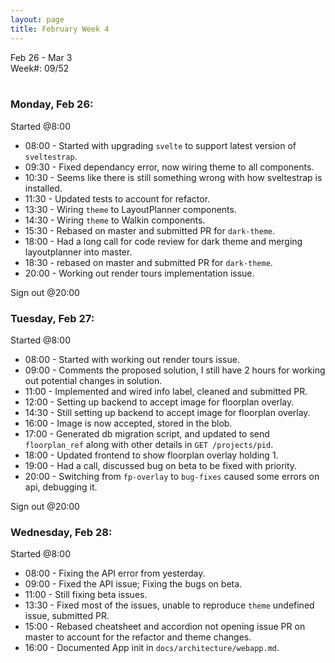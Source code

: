 ```yaml
---
layout: page
title: February Week 4
---
```


Feb 26 - Mar 3<br>
Week#: 09/52<br><br>

### Monday, Feb 26:

Started @8:00

- 08:00 - Started with upgrading `svelte` to support latest version of `sveltestrap`.
- 09:30 - Fixed dependancy error, now wiring theme to all components.
- 10:30 - Seems like there is still something wrong with how sveltestrap is installed.
- 11:30 - Updated tests to account for refactor.
- 13:30 - Wiring `theme` to LayoutPlanner components.
- 14:30 - Wiring `theme` to Walkin components.
- 15:30 - Rebased on master and submitted PR for `dark-theme`.
- 18:00 - Had a long call for code review for dark theme and merging layoutplanner into master.
- 18:30 - rebased on master and submitted PR for `dark-theme`.
- 20:00 - Working out render tours implementation issue.

Sign out @20:00

### Tuesday, Feb 27:

Started @8:00

- 08:00 - Started with working out render tours issue.
- 09:00 - Comments the proposed solution, I still have 2 hours for working out potential changes in solution.
- 11:00 - Implemented and wired info label, cleaned and submitted PR.
- 12:00 - Setting up backend to accept image for floorplan overlay.
- 14:30 - Still setting up backend to accept image for floorplan overlay.
- 16:00 - Image is now accepted, stored in the blob.
- 17:00 - Generated db migration script, and updated to send `floorplan_ref` along with other details in `GET /projects/pid`.
- 18:00 - Updated frontend to show floorplan overlay holding 1.
- 19:00 - Had a call, discussed bug on beta to be fixed with priority.
- 20:00 - Switching from `fp-overlay` to `bug-fixes` caused some errors on api, debugging it.

Sign out @20:00

### Wednesday, Feb 28:

Started @8:00

- 08:00 - Fixing the API error from yesterday.
- 09:00 - Fixed the API issue; Fixing the bugs on beta.
- 11:00 - Still fixing beta issues.
- 13:30 - Fixed most of the issues, unable to reproduce `theme` undefined issue, submitted PR.
- 15:00 - Rebased cheatsheet and accordion not opening issue PR on master to account for the refactor and theme changes.
- 16:00 - Documented App init in `docs/architecture/webapp.md`.